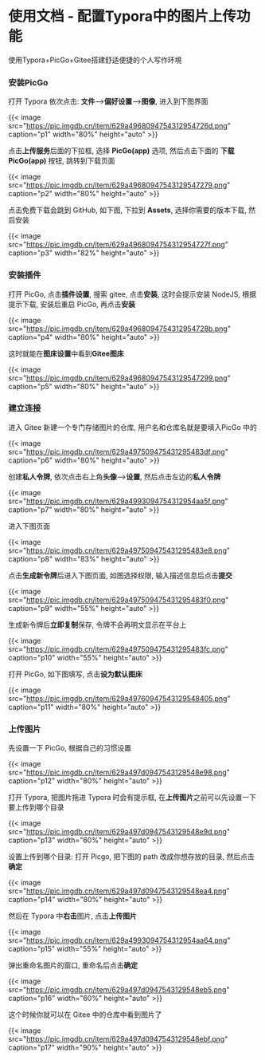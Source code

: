# 使用文档 - 配置Typora中的图片上传功能


使用Typora+PicGo+Gitee搭建舒适便捷的个人写作环境

<!--more-->

### 安装PicGo

打开 Typora 依次点击: **文件**-->**偏好设置**-->**图像**, 进入到下图界面

{{< image src="https://pic.imgdb.cn/item/629a4968094754312954726d.png" caption="p1" width="80%" height="auto" >}}



点击**上传服务**后面的下拉框, 选择 **PicGo(app)** 选项, 然后点击下面的 **下载PicGo(app)** 按钮, 跳转到下载页面

{{< image src="https://pic.imgdb.cn/item/629a49680947543129547279.png" caption="p2" width="80%" height="auto" >}}



点击免费下载会跳到 GitHub, 如下图, 下拉到 **Assets**, 选择你需要的版本下载, 然后安装

{{< image src="https://pic.imgdb.cn/item/629a4968094754312954727f.png" caption="p3" width="82%" height="auto" >}}



### 安装插件

打开 PicGo, 点击**插件设置**, 搜索 gitee, 点击**安装**, 这时会提示安装 NodeJS, 根据提示下载, 安装后重启 PicGo, 再点击**安装**

{{< image src="https://pic.imgdb.cn/item/629a4968094754312954728b.png" caption="p4" width="80%" height="auto" >}}



这时就能在**图床设置**中看到**Gitee图床**

{{< image src="https://pic.imgdb.cn/item/629a49680947543129547299.png" caption="p5" width="80%" height="auto" >}}



### 建立连接

进入 Gitee 新建一个专门存储图片的仓库, 用户名和仓库名就是要填入PicGo 中的

{{< image src="https://pic.imgdb.cn/item/629a497509475431295483df.png" caption="p6" width="80%" height="auto" >}}



创建**私人令牌**, 依次点击右上角**头像**-->**设置**, 然后点击左边的**私人令牌**

{{< image src="https://pic.imgdb.cn/item/629a4993094754312954aa5f.png" caption="p7" width="80%" height="auto" >}}

进入下图页面

{{< image src="https://pic.imgdb.cn/item/629a497509475431295483e8.png" caption="p8" width="83%" height="auto" >}}



点击**生成新令牌**后进入下图页面, 如图选择权限, 输入描述信息后点击**提交**

{{< image src="https://pic.imgdb.cn/item/629a497509475431295483f0.png" caption="p9" width="55%" height="auto" >}}



生成新令牌后**立即复制**保存, 令牌不会再明文显示在平台上

{{< image src="https://pic.imgdb.cn/item/629a497509475431295483fc.png" caption="p10" width="55%" height="auto" >}}



打开 PicGo, 如下图填写, 点击**设为默认图床**

{{< image src="https://pic.imgdb.cn/item/629a49760947543129548405.png" caption="p11" width="80%" height="auto" >}}



### 上传图片

先设置一下 PicGo, 根据自己的习惯设置

{{< image src="https://pic.imgdb.cn/item/629a497d0947543129548e98.png" caption="p12" width="80%" height="auto" >}}



打开 Typora, 把图片拖进 Typora 时会有提示框, 在**上传图片**之前可以先设置一下要上传到哪个目录

{{< image src="https://pic.imgdb.cn/item/629a497d0947543129548e9d.png" caption="p13" width="60%" height="auto" >}}



设置上传到哪个目录: 打开 Picgo, 把下图的 path 改成你想存放的目录, 然后点击**确定**

{{< image src="https://pic.imgdb.cn/item/629a497d0947543129548ea4.png" caption="p14" width="80%" height="auto" >}}



然后在 Typora 中**右击**图片, 点击**上传图片**

{{< image src="https://pic.imgdb.cn/item/629a4993094754312954aa64.png" caption="p15" width="55%" height="auto" >}}



弹出重命名图片的窗口, 重命名后点击**确定**

{{< image src="https://pic.imgdb.cn/item/629a497d0947543129548eb5.png" caption="p16" width="60%" height="auto" >}}



这个时候你就可以在 Gitee 中的仓库中看到图片了

{{< image src="https://pic.imgdb.cn/item/629a497d0947543129548ebf.png" caption="p17" width="90%" height="auto" >}}








